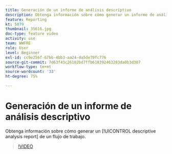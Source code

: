 ```yaml
---
title: Generación de un informe de análisis descriptivo
description: Obtenga información sobre cómo generar un informe de análisis descriptivo a partir de un flujo de trabajo en Adobe Campaign Classic.
feature: Reporting
kt: 5079
thumbnail: 35616.jpg
doc-type: feature video
activity: use
team: WWFRE
role: User
level: Beginner
exl-id: cc9e256f-67bb-4bb3-aa24-da5de70fc776
source-git-commit: 7d63f43c26182bd7ffb618392463283da0b3d307
workflow-type: tm+mt
source-wordcount: '33'
ht-degree: 75%

---
```


# Generación de un informe de análisis descriptivo

Obtenga información sobre cómo generar un [!UICONTROL descriptive analysis report] de un flujo de trabajo.

>[!VIDEO](https://video.tv.adobe.com/v/35616?quality=12)
